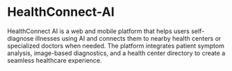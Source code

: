 # HealthConnect-AI
 HealthConnect AI is a web and mobile platform that helps users self-diagnose illnesses using AI and connects them to nearby health centers or specialized doctors when needed. The platform integrates patient symptom analysis, image-based diagnostics, and a health center directory to create a seamless healthcare experience.
